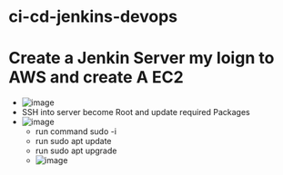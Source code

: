 # ci-cd-jenkins-devops
# Create a Jenkin Server my loign to AWS and create A EC2
* ![image](https://github.com/rogerbarrow/ci-cd-jenkins-devops/assets/46138186/190374d5-52a8-47a0-9f50-b8902b818ae6)
* SSH into server become Root and update required Packages
* ![image](https://github.com/rogerbarrow/ci-cd-jenkins-devops/assets/46138186/e6310788-952e-45ca-b4fe-e1c550fe908f)
  * run command sudo -i
  * run sudo apt update
  * run sudo apt upgrade
  * ![image](https://github.com/rogerbarrow/ci-cd-jenkins-devops/assets/46138186/0026e4e4-6d26-48db-92f6-8c3e5f39214e)


